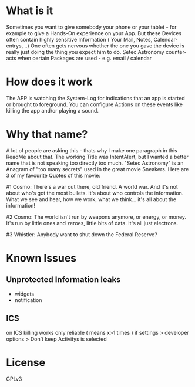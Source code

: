 What is it
==========

Sometimes you want to give somebody your phone or your tablet - for example to give a Hands-On experience on your App. But these Devices often contain highly sensitive Information ( Your Mail, Notes, Calendar-entrys, ..) 
One often gets nervous whether the one you gave the device is really just doing the thing you expect him to do.
Setec Astronomy counter-acts when certain Packages are used - e.g. email / calendar

How does it work
================

The APP is watching the System-Log for indications that an app is started or brought to foreground. You can configure Actions on these events like killing the app and/or playing a sound. 

Why that name?
==============

A lot of people are asking this - thats why I make one paragraph in this ReadMe about that. The working Title was IntentAlert, but I wanted a better name that is not speaking too directly too much. "Setec Astronomy" is an Anagram of "too many secrets" used in the great movie Sneakers. Here are 3 of my favourite Quotes of this movie:

 #1 Cosmo: There's a war out there, old friend. A world war. And it's not about who's got the most bullets. It's about who controls the information. What we see and hear, how we work, what we think... it's all about the information! 

 #2 Cosmo: The world isn't run by weapons anymore, or energy, or money. It's run by little ones and zeroes, little bits of data. It's all just electrons. 

 #3 Whistler: Anybody want to shut down the Federal Reserve? 

Known Issues
============

Unprotected Information leaks
-----------------------------
 * widgets
 * notification

ICS
---
 on ICS killing works only reliable ( means x>1 times ) if settings > developer options > Don't keep Activitys is selected


License
=======

 GPLv3


